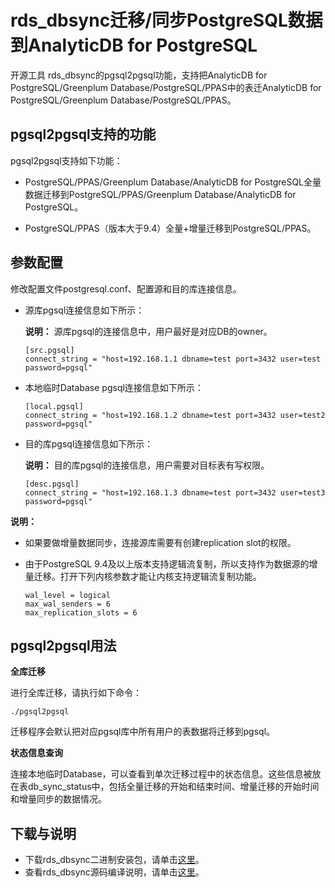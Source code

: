 # rds\_dbsync迁移/同步PostgreSQL数据到AnalyticDB for PostgreSQL

开源工具 rds\_dbsync的pgsql2pgsql功能，支持把AnalyticDB for PostgreSQL/Greenplum Database/PostgreSQL/PPAS中的表迁AnalyticDB for PostgreSQL/Greenplum Database/PostgreSQL/PPAS。

## pgsql2pgsql支持的功能

pgsql2pgsql支持如下功能：

-   PostgreSQL/PPAS/Greenplum Database/AnalyticDB for PostgreSQL全量数据迁移到PostgreSQL/PPAS/Greenplum Database/AnalyticDB for PostgreSQL。

-   PostgreSQL/PPAS（版本大于9.4）全量+增量迁移到PostgreSQL/PPAS。


## 参数配置

修改配置文件postgresql.conf、配置源和目的库连接信息。

-   源库pgsql连接信息如下所示：

    **说明：** 源库pgsql的连接信息中，用户最好是对应DB的owner。

    ```
    [src.pgsql]
    connect_string = "host=192.168.1.1 dbname=test port=3432 user=test password=pgsql"
    ```

-   本地临时Database pgsql连接信息如下所示：

    ```
    [local.pgsql]
    connect_string = "host=192.168.1.2 dbname=test port=3432 user=test2 password=pgsql"
    ```

-   目的库pgsql连接信息如下所示：

    **说明：** 目的库pgsql的连接信息，用户需要对目标表有写权限。

    ```
    [desc.pgsql]
    connect_string = "host=192.168.1.3 dbname=test port=3432 user=test3 password=pgsql"
    ```


**说明：**

-   如果要做增量数据同步，连接源库需要有创建replication slot的权限。
-   由于PostgreSQL 9.4及以上版本支持逻辑流复制，所以支持作为数据源的增量迁移。打开下列内核参数才能让内核支持逻辑流复制功能。

    ```
    wal_level = logical
    max_wal_senders = 6
    max_replication_slots = 6
    ```


## pgsql2pgsql用法

**全库迁移**

进行全库迁移，请执行如下命令：

```
./pgsql2pgsql
```

迁移程序会默认把对应pgsql库中所有用户的表数据将迁移到pgsql。

**状态信息查询**

连接本地临时Database，可以查看到单次迁移过程中的状态信息。这些信息被放在表db\_sync\_status中，包括全量迁移的开始和结束时间、增量迁移的开始时间和增量同步的数据情况。

## 下载与说明

-   下载rds\_dbsync二进制安装包，请单击[这里](https://github.com/aliyun/rds_dbsync/releases)。
-   查看rds\_dbsync源码编译说明，请单击[这里](https://github.com/aliyun/rds_dbsync/blob/master/doc/design.md)。

